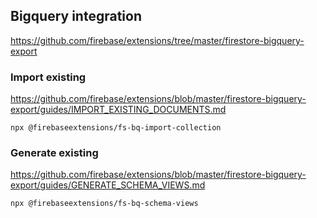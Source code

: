 ## Bigquery integration

https://github.com/firebase/extensions/tree/master/firestore-bigquery-export

### Import existing
https://github.com/firebase/extensions/blob/master/firestore-bigquery-export/guides/IMPORT_EXISTING_DOCUMENTS.md

    npx @firebaseextensions/fs-bq-import-collection

### Generate existing
https://github.com/firebase/extensions/blob/master/firestore-bigquery-export/guides/GENERATE_SCHEMA_VIEWS.md

    npx @firebaseextensions/fs-bq-schema-views
